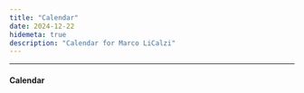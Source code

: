```yaml
---
title: "Calendar"
date: 2024-12-22
hidemeta: true
description: "Calendar for Marco LiCalzi"
---
```


--- 
#### Calendar
